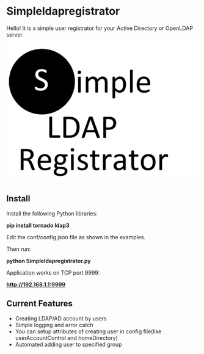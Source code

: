 # Simpleldapregistrator
Hello! It is a simple user registrator for your Active Directory or OpenLDAP server.
![alt text](https://github.com/urukanich/Simpleldapregistrator/blob/master/img/logo.png)
## Install

Install the following Python libraries:

  **pip install tornado ldap3**

Edit the conf/config.json file as shown in the examples.

Then run:

  **python Simpleldapregistrator.py**
  
Application works on TCP port 9999:
 
 **http://192.168.1.1:9999**

## Current Features

* Creating LDAP/AD account by users 
* Simple logging and error catch
* You can setup attributes of creating user in config file(like userAccountControl and homeDirectory)
* Automated adding user to specified group
